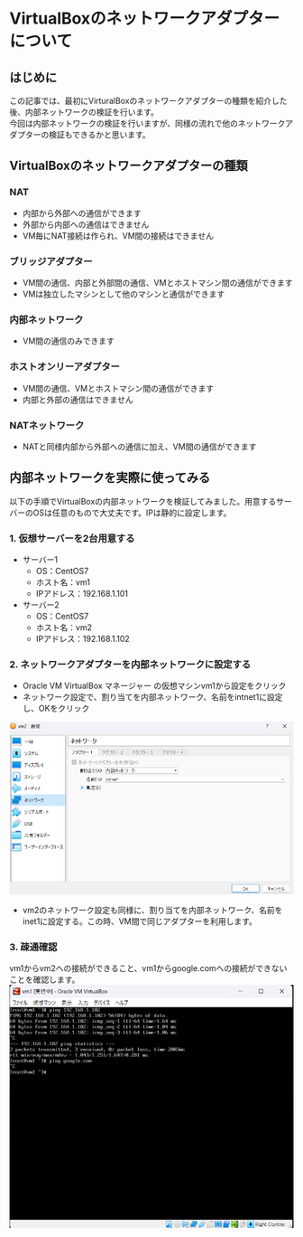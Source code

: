 # VirtualBoxのネットワークアダプターについて

## はじめに
この記事では、最初にVirturalBoxのネットワークアダプターの種類を紹介した後、内部ネットワークの検証を行います。  
今回は内部ネットワークの検証を行いますが、同様の流れで他のネットワークアダプターの検証もできるかと思います。

## VirtualBoxのネットワークアダプターの種類
### NAT
* 内部から外部への通信ができます
* 外部から内部への通信はできません
* VM毎にNAT接続は作られ、VM間の接続はできません

### ブリッジアダプター
* VM間の通信、内部と外部間の通信、VMとホストマシン間の通信ができます
* VMは独立したマシンとして他のマシンと通信ができます

### 内部ネットワーク
* VM間の通信のみできます

### ホストオンリーアダプター
* VM間の通信、VMとホストマシン間の通信ができます
* 内部と外部の通信はできません

### NATネットワーク
* NATと同様内部から外部への通信に加え、VM間の通信ができます

## 内部ネットワークを実際に使ってみる
以下の手順でVirtualBoxの内部ネットワークを検証してみました。用意するサーバーのOSは任意のもので大丈夫です。IPは静的に設定します。
### 1. 仮想サーバーを2台用意する  
* サーバー1
    * OS：CentOS7
    * ホスト名：vm1
    * IPアドレス：192.168.1.101
* サーバー2
    * OS：CentOS7
    * ホスト名：vm2
    * IPアドレス：192.168.1.102

### 2. ネットワークアダプターを内部ネットワークに設定する
* Oracle VM VirtualBox マネージャー の仮想マシンvm1から設定をクリック
* ネットワーク設定で、割り当てを内部ネットワーク、名前をintnet1に設定し、OKをクリック

![スクリーンショット 2023-09-25 002305.png](https://raw.githubusercontent.com/JinKanekama/article/main/images/%E3%82%B9%E3%82%AF%E3%83%AA%E3%83%BC%E3%83%B3%E3%82%B7%E3%83%A7%E3%83%83%E3%83%88_2023-09-25_002305.png)
* vm2のネットワーク設定も同様に、割り当てを内部ネットワーク、名前をinet1に設定する。この時、VM間で同じアダプターを利用します。

### 3. 疎通確認
vm1からvm2への接続ができること、vm1からgoogle.comへの接続ができないことを確認します。
![スクリーンショット 2023-09-25 005226.png](https://github.com/JinKanekama/article/blob/main/images/%E3%82%B9%E3%82%AF%E3%83%AA%E3%83%BC%E3%83%B3%E3%82%B7%E3%83%A7%E3%83%83%E3%83%88_2023-09-25_005226.png)


